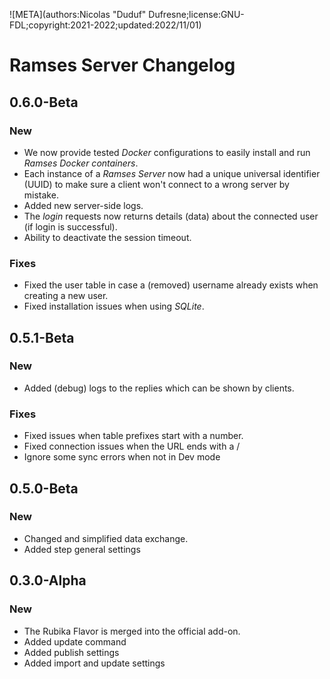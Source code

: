 ![META](authors:Nicolas "Duduf" Dufresne;license:GNU-FDL;copyright:2021-2022;updated:2022/11/01)

# Ramses Server Changelog

## 0.6.0-Beta

### New

- We now provide tested *Docker* configurations to easily install and run *Ramses Docker containers*.
- Each instance of a *Ramses Server* now had a unique universal identifier (UUID) to make sure a client won't connect to a wrong server by mistake.
- Added new server-side logs.
- The *login* requests now returns details (data) about the connected user (if login is successful).
- Ability to deactivate the session timeout.

### Fixes

- Fixed the user table in case a (removed) username already exists when creating a new user.
- Fixed installation issues when using *SQLite*.

## 0.5.1-Beta

### New

- Added (debug) logs to the replies which can be shown by clients.

### Fixes

- Fixed issues when table prefixes start with a number.
- Fixed connection issues when the URL ends with a /
- Ignore some sync errors when not in Dev mode

## 0.5.0-Beta

### New

- Changed and simplified data exchange.
- Added step general settings

## 0.3.0-Alpha

### New

- The Rubika Flavor is merged into the official add-on.
- Added update command
- Added publish settings
- Added import and update settings